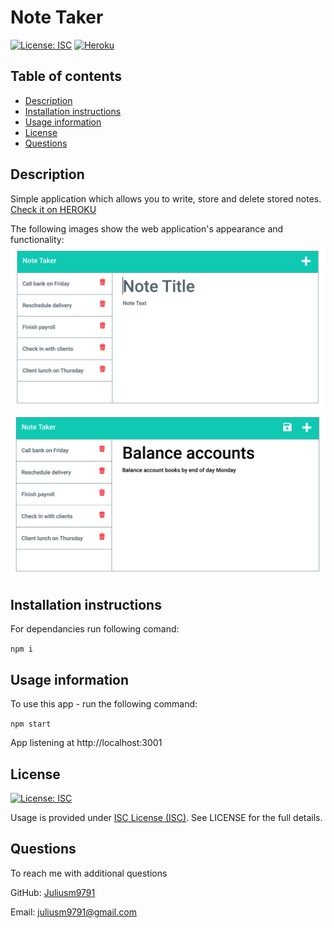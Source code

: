# Note Taker
[![License: ISC](https://img.shields.io/badge/License-ISC-blue.svg)](https://opensource.org/licenses/ISC)
[![Heroku](https://heroku-badge.herokuapp.com/?app=heroku-badge&style=flat)](https://pure-dusk-16215.herokuapp.com/)


  ## Table of contents
  - [Description](#description)
  - [Installation instructions](#installation-instructions)
  - [Usage information](#usage-information)
  - [License](#license)
  - [Questions](#questions)


  ## Description

   Simple application which allows you to write, store and delete stored notes.
   [Check it on HEROKU](https://pure-dusk-16215.herokuapp.com/)

  The following images show the web application's appearance and functionality:
  ![Note taker](./public/assets/images/note_taker1.png)
  ![Note taker](./public/assets/images/note_taker2.png)

  ## Installation instructions

  For dependancies run following comand:

  ```npm i```

  ## Usage information

   To use this app - run the following command:

 ```npm start```

  App listening at http://localhost:3001 

  ## License

  [![License: ISC](https://img.shields.io/badge/License-ISC-blue.svg)](https://opensource.org/licenses/ISC)

  Usage is provided under [ISC License (ISC)](https://opensource.org/licenses/MIT). See LICENSE for the full details.

  ## Questions

  To reach me with additional questions

  GitHub: [Juliusm9791](https://github.com/Juliusm9791)

  Email: juliusm9791@gmail.com

